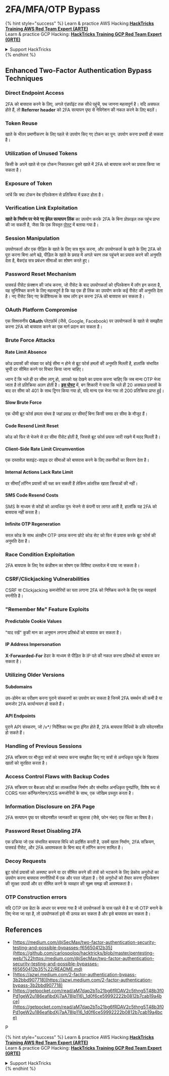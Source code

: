# 2FA/MFA/OTP Bypass

{% hint style="success" %}
Learn & practice AWS Hacking:<img src="../.gitbook/assets/arte.png" alt="" data-size="line">[**HackTricks Training AWS Red Team Expert (ARTE)**](https://training.hacktricks.xyz/courses/arte)<img src="../.gitbook/assets/arte.png" alt="" data-size="line">\
Learn & practice GCP Hacking: <img src="../.gitbook/assets/grte.png" alt="" data-size="line">[**HackTricks Training GCP Red Team Expert (GRTE)**<img src="../.gitbook/assets/grte.png" alt="" data-size="line">](https://training.hacktricks.xyz/courses/grte)

<details>

<summary>Support HackTricks</summary>

* Check the [**subscription plans**](https://github.com/sponsors/carlospolop)!
* **Join the** 💬 [**Discord group**](https://discord.gg/hRep4RUj7f) or the [**telegram group**](https://t.me/peass) or **follow** us on **Twitter** 🐦 [**@hacktricks\_live**](https://twitter.com/hacktricks_live)**.**
* **Share hacking tricks by submitting PRs to the** [**HackTricks**](https://github.com/carlospolop/hacktricks) and [**HackTricks Cloud**](https://github.com/carlospolop/hacktricks-cloud) github repos.

</details>
{% endhint %}

## **Enhanced Two-Factor Authentication Bypass Techniques**

### **Direct Endpoint Access**

2FA को बायपास करने के लिए, अगले एंडपॉइंट तक सीधे पहुंचें, पथ जानना महत्वपूर्ण है। यदि असफल होते हैं, तो **Referrer header** को 2FA सत्यापन पृष्ठ से नेविगेशन की नकल करने के लिए बदलें।

### **Token Reuse**

खाते के भीतर प्रमाणीकरण के लिए पहले से उपयोग किए गए टोकन का पुन: उपयोग करना प्रभावी हो सकता है।

### **Utilization of Unused Tokens**

किसी के अपने खाते से एक टोकन निकालकर दूसरे खाते में 2FA को बायपास करने का प्रयास किया जा सकता है।

### **Exposure of Token**

जांचें कि क्या टोकन वेब एप्लिकेशन से प्रतिक्रिया में प्रकट होता है।

### **Verification Link Exploitation**

**खाते के निर्माण पर भेजे गए ईमेल सत्यापन लिंक** का उपयोग करके 2FA के बिना प्रोफ़ाइल तक पहुंच प्राप्त की जा सकती है, जैसा कि एक विस्तृत [पोस्ट](https://srahulceh.medium.com/behind-the-scenes-of-a-security-bug-the-perils-of-2fa-cookie-generation-496d9519771b) में बताया गया है।

### **Session Manipulation**

उपयोगकर्ता और एक पीड़ित के खाते के लिए सत्र शुरू करना, और उपयोगकर्ता के खाते के लिए 2FA को पूरा करना बिना आगे बढ़े, पीड़ित के खाते के प्रवाह में अगले चरण तक पहुंचने का प्रयास करने की अनुमति देता है, बैकएंड सत्र प्रबंधन सीमाओं का शोषण करते हुए।

### **Password Reset Mechanism**

पासवर्ड रीसेट फ़ंक्शन की जांच करना, जो रीसेट के बाद उपयोगकर्ता को एप्लिकेशन में लॉग इन करता है, यह सुनिश्चित करने के लिए महत्वपूर्ण है कि यह एक ही लिंक का उपयोग करके कई रीसेट की अनुमति देता है। नए रीसेट किए गए क्रेडेंशियल्स के साथ लॉग इन करना 2FA को बायपास कर सकता है।

### **OAuth Platform Compromise**

एक विश्वसनीय **OAuth** प्लेटफ़ॉर्म (जैसे, Google, Facebook) पर उपयोगकर्ता के खाते से समझौता करना 2FA को बायपास करने का एक मार्ग प्रदान कर सकता है।

### **Brute Force Attacks**

#### **Rate Limit Absence**

कोड प्रयासों की संख्या पर कोई सीमा न होने से ब्रूट फोर्स हमलों की अनुमति मिलती है, हालांकि संभावित चुप्पी दर सीमित करने पर विचार किया जाना चाहिए।

ध्यान दें कि भले ही दर सीमा लागू हो, आपको यह देखने का प्रयास करना चाहिए कि जब मान्य OTP भेजा जाता है तो प्रतिक्रिया अलग होती है। [**इस पोस्ट**](https://mokhansec.medium.com/the-2-200-ato-most-bug-hunters-overlooked-by-closing-intruder-too-soon-505f21d56732) में, बग शिकारी ने पाया कि भले ही 20 असफल प्रयासों के बाद दर सीमा को 401 के साथ ट्रिगर किया गया हो, यदि मान्य एक भेजा गया तो 200 प्रतिक्रिया प्राप्त हुई।

#### **Slow Brute Force**

एक धीमी ब्रूट फोर्स हमला संभव है जहां प्रवाह दर सीमाएँ बिना किसी समग्र दर सीमा के मौजूद हैं।

#### **Code Resend Limit Reset**

कोड को फिर से भेजने से दर सीमा रीसेट होती है, जिससे ब्रूट फोर्स प्रयास जारी रखने में मदद मिलती है।

#### **Client-Side Rate Limit Circumvention**

एक दस्तावेज़ क्लाइंट-साइड दर सीमाओं को बायपास करने के लिए तकनीकों का विवरण देता है।

#### **Internal Actions Lack Rate Limit**

दर सीमाएँ लॉगिन प्रयासों की रक्षा कर सकती हैं लेकिन आंतरिक खाता क्रियाओं की नहीं।

#### **SMS Code Resend Costs**

SMS के माध्यम से कोडों को अत्यधिक पुनः भेजने से कंपनी पर लागत आती है, हालांकि यह 2FA को बायपास नहीं करता है।

#### **Infinite OTP Regeneration**

सरल कोड के साथ अंतहीन OTP उत्पन्न करना छोटे कोड सेट को फिर से प्रयास करके ब्रूट फोर्स की अनुमति देता है।

### **Race Condition Exploitation**

2FA बायपास के लिए रेस कंडीशन का शोषण एक विशिष्ट दस्तावेज़ में पाया जा सकता है।

### **CSRF/Clickjacking Vulnerabilities**

CSRF या Clickjacking कमजोरियों का पता लगाना 2FA को निष्क्रिय करने के लिए एक व्यवहार्य रणनीति है।

### **"Remember Me" Feature Exploits**

#### **Predictable Cookie Values**

"याद रखें" कुकी मान का अनुमान लगाना प्रतिबंधों को बायपास कर सकता है।

#### **IP Address Impersonation**

**X-Forwarded-For** हेडर के माध्यम से पीड़ित के IP पते की नकल करना प्रतिबंधों को बायपास कर सकता है।

### **Utilizing Older Versions**

#### **Subdomains**

उप-डोमेन का परीक्षण करना पुराने संस्करणों का उपयोग कर सकता है जिनमें 2FA समर्थन की कमी है या कमजोर 2FA कार्यान्वयन हो सकते हैं।

#### **API Endpoints**

पुराने API संस्करण, जो /v\*/ निर्देशिका पथ द्वारा इंगित होते हैं, 2FA बायपास विधियों के प्रति संवेदनशील हो सकते हैं।

### **Handling of Previous Sessions**

2FA सक्रियण पर मौजूदा सत्रों को समाप्त करना समझौता किए गए सत्रों से अनधिकृत पहुंच के खिलाफ खातों को सुरक्षित करता है।

### **Access Control Flaws with Backup Codes**

2FA सक्रियण पर बैकअप कोडों का तात्कालिक निर्माण और संभावित अनधिकृत पुनर्प्राप्ति, विशेष रूप से CORS गलत कॉन्फ़िगरेशन/XSS कमजोरियों के साथ, एक जोखिम प्रस्तुत करता है।

### **Information Disclosure on 2FA Page**

2FA सत्यापन पृष्ठ पर संवेदनशील जानकारी का खुलासा (जैसे, फोन नंबर) एक चिंता का विषय है।

### **Password Reset Disabling 2FA**

एक प्रक्रिया जो एक संभावित बायपास विधि को प्रदर्शित करती है, उसमें खाता निर्माण, 2FA सक्रियण, पासवर्ड रीसेट, और 2FA आवश्यकता के बिना बाद में लॉगिन करना शामिल है।

### **Decoy Requests**

ब्रूट फोर्स प्रयासों को अस्पष्ट करने या दर सीमित करने की तंत्रों को भटकाने के लिए डेकोय अनुरोधों का उपयोग करना बायपास रणनीतियों में एक और परत जोड़ता है। ऐसे अनुरोधों को तैयार करना एप्लिकेशन की सुरक्षा उपायों और दर सीमित करने के व्यवहार की सूक्ष्म समझ की आवश्यकता है।

### OTP Construction errors

यदि OTP उस डेटा के आधार पर बनाया गया है जो उपयोगकर्ता के पास पहले से है या जो OTP बनाने के लिए भेजा जा रहा है, तो उपयोगकर्ता इसे भी उत्पन्न कर सकता है और इसे बायपास कर सकता है।

## References

* [https://medium.com/@iSecMax/two-factor-authentication-security-testing-and-possible-bypasses-f65650412b35](https://github.com/carlospolop/hacktricks/blob/master/pentesting-web/%22https:/medium.com/@iSecMax/two-factor-authentication-security-testing-and-possible-bypasses-f65650412b35%22/README.md)
* [https://azwi.medium.com/2-factor-authentication-bypass-3b2bbd907718](https://azwi.medium.com/2-factor-authentication-bypass-3b2bbd907718)
* [https://getpocket.com/read/aM7dap2bTo21bg6fRDAV2c5thng5T48b3f0Pd1geW2u186eafibdXj7aA78Ip116\_1d0f6ce59992222b0812b7cab19a4bce](https://getpocket.com/read/aM7dap2bTo21bg6fRDAV2c5thng5T48b3f0Pd1geW2u186eafibdXj7aA78Ip116_1d0f6ce59992222b0812b7cab19a4bce)

P

{% hint style="success" %}
Learn & practice AWS Hacking:<img src="../.gitbook/assets/arte.png" alt="" data-size="line">[**HackTricks Training AWS Red Team Expert (ARTE)**](https://training.hacktricks.xyz/courses/arte)<img src="../.gitbook/assets/arte.png" alt="" data-size="line">\
Learn & practice GCP Hacking: <img src="../.gitbook/assets/grte.png" alt="" data-size="line">[**HackTricks Training GCP Red Team Expert (GRTE)**<img src="../.gitbook/assets/grte.png" alt="" data-size="line">](https://training.hacktricks.xyz/courses/grte)

<details>

<summary>Support HackTricks</summary>

* Check the [**subscription plans**](https://github.com/sponsors/carlospolop)!
* **Join the** 💬 [**Discord group**](https://discord.gg/hRep4RUj7f) or the [**telegram group**](https://t.me/peass) or **follow** us on **Twitter** 🐦 [**@hacktricks\_live**](https://twitter.com/hacktricks_live)**.**
* **Share hacking tricks by submitting PRs to the** [**HackTricks**](https://github.com/carlospolop/hacktricks) and [**HackTricks Cloud**](https://github.com/carlospolop/hacktricks-cloud) github repos.

</details>
{% endhint %}

